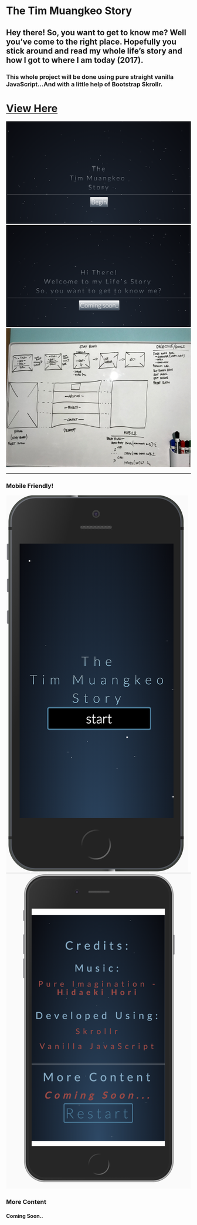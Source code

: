 <h1>The Tim Muangkeo Story</h1>
<h2>Hey there! So, you want to get to know me? Well you’ve come to the right place. Hopefully you stick around and read my whole life’s story and how I got to where I am today (2017). </h2>
<h3>This whole project will be done using pure straight vanilla JavaScript...And with a little help of Bootstrap Skrollr.</h3>
<h1><a href="https://ttmuangkeo.github.io/whoistimmuangkeo">View Here</a></h1>
<img src="images/intro.jpg" alt="intro picure">
<img src="images/intro2.jpg" alt="">
<img src="images/intro3.jpg" alt="">
<hr>
<h3>Mobile Friendly!</h3>
<img src="images/mobile1.jpg" alt="">
<img src="images/mobile2.jpg" alt="">

<h3>More Content</h3>
<h4>Coming Soon..</h4>